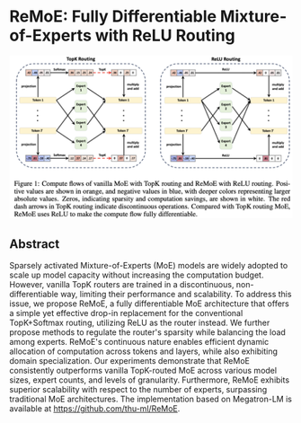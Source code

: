 # ReMoE: Fully Differentiable Mixture-of-Experts with ReLU Routing

![](fig1.png)

## Abstract

Sparsely activated Mixture-of-Experts (MoE) models are widely adopted to
scale up model capacity without increasing the computation budget. However,
vanilla TopK routers are trained in a discontinuous, non-differentiable way,
limiting their performance and scalability. To address this issue, we propose
ReMoE, a fully differentiable MoE architecture that offers a simple yet
effective drop-in replacement for the conventional TopK+Softmax routing,
utilizing ReLU as the router instead. We further propose methods to regulate
the router's sparsity while balancing the load among experts. ReMoE's
continuous nature enables efficient dynamic allocation of computation across
tokens and layers, while also exhibiting domain specialization. Our experiments
demonstrate that ReMoE consistently outperforms vanilla TopK-routed MoE across
various model sizes, expert counts, and levels of granularity. Furthermore,
ReMoE exhibits superior scalability with respect to the number of experts,
surpassing traditional MoE architectures. The implementation based on
Megatron-LM is available at https://github.com/thu-ml/ReMoE.
